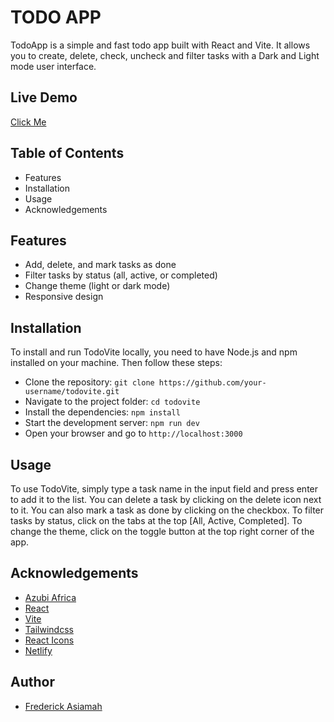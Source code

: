 # TODO APP

TodoApp is a simple and fast todo app built with React and Vite. It allows you to create, delete, check, uncheck and filter tasks with a Dark and Light mode user interface.

## Live Demo
[Click Me](https://www.sharpartz-todo-app.netlify.app)

## Table of Contents
- Features
- Installation
- Usage
- Acknowledgements

## Features

- Add, delete, and mark tasks as done
- Filter tasks by status (all, active, or completed)
- Change theme (light or dark mode)
- Responsive design

## Installation

To install and run TodoVite locally, you need to have Node.js and npm installed on your machine. Then follow these steps:

- Clone the repository: `git clone https://github.com/your-username/todovite.git`
- Navigate to the project folder: `cd todovite`
- Install the dependencies: `npm install`
- Start the development server: `npm run dev`
- Open your browser and go to `http://localhost:3000`

## Usage

To use TodoVite, simply type a task name in the input field and press enter to add it to the list. You can  delete a task by clicking on the delete icon next to it. You can also mark a task as done by clicking on the checkbox. To filter tasks by status, click on the tabs at the top [All, Active, Completed]. To change the theme, click on the toggle button at the top right corner of the app.


## Acknowledgements

- [Azubi Africa](https://azubiafrica.com/)
- [React](https://reactjs.org/)
- [Vite](https://vitejs.dev/)
- [Tailwindcss](https://tailwindcss.com/)
- [React Icons](https://react-icons.github.io/react-icons/)
- [Netlify](https://app.netlify.com)

## Author

- [Frederick Asiamah](https://www.github.com/sharpartzgh)